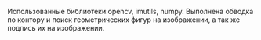 Использованные библиотеки:opencv, imutils, numpy. 
Выполнена обводка по контору и поиск геометрических фигур на изображении, а так же подпись их на изображении.
